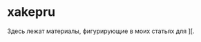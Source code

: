 xakepru
==========

Здесь лежат материалы, фигурирующие в моих статьях для [\]\[](https://xakep.ru/author/snovvcrash/).
